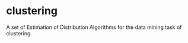 # clustering
A set of Estimation of Distribution Algorithms for the data mining task of clustering.
